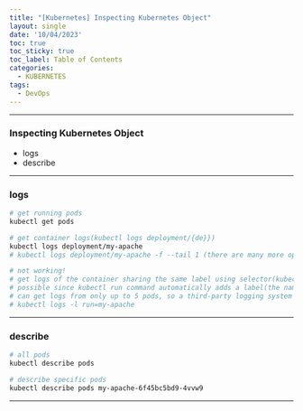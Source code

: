 ```yaml
---
title: "[Kubernetes] Inspecting Kubernetes Object"
layout: single
date: '10/04/2023'
toc: true
toc_sticky: true
toc_label: Table of Contents
categories:
  - KUBERNETES
tags:
  - DevOps
---
```


---
### Inspecting Kubernetes Object
* logs
* describe

---

### logs
```bash
# get running pods
kubectl get pods

# get container logs(kubectl logs deployment/{de}})
kubectl logs deployment/my-apache
# kubectl logs deployment/my-apache -f --tail 1 (there are many more options)

# not working!
# get logs of the container sharing the same label using selector(kubectl logs -l run={label name}})
# possible since kubectl run command automatically adds a label(the name of the deployment) to all the pods 
# can get logs from only up to 5 pods, so a third-party logging system is recommended for production
# kubectl logs -l run=my-apache
```

---

### describe
```bash
# all pods
kubectl describe pods

# describe specific pods
kubectl describe pods my-apache-6f45bc5bd9-4vvw9
```

---
